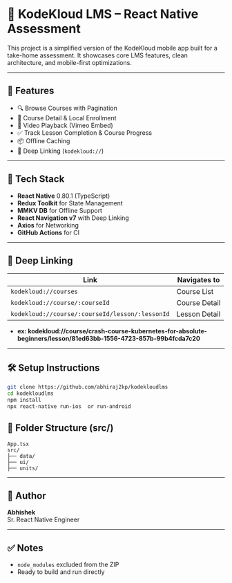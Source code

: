 # 📱 KodeKloud LMS – React Native Assessment

This project is a simplified version of the KodeKloud mobile app built for a take-home assessment. It showcases core LMS features, clean architecture, and mobile-first optimizations.

---

## 🚀 Features

- 🔍 Browse Courses with Pagination
- 📘 Course Detail & Local Enrollment
- 🎥 Video Playback (Vimeo Embed)
- ✅ Track Lesson Completion & Course Progress
- 📦 Offline Caching
- 🔗 Deep Linking (`kodekloud://`)

---

## 🧱 Tech Stack

- **React Native** 0.80.1 (TypeScript)
- **Redux Toolkit** for State Management
- **MMKV DB** for Offline Support
- **React Navigation v7** with Deep Linking
- **Axios** for Networking
- **GitHub Actions** for CI

---

## 🧭 Deep Linking

| Link | Navigates to |
|------|---------------|
| `kodekloud://courses` | Course List |
| `kodekloud://course/:courseId` | Course Detail |
| `kodekloud://course/:courseId/lesson/:lessonId` | Lesson Detail |
- **ex: kodekloud://course/crash-course-kubernetes-for-absolute-beginners/lesson/81ed63bb-1556-4723-857b-99b4fcda7c20**
---

## 🛠 Setup Instructions

```bash
git clone https://github.com/abhiraj2kp/kodekloudlms
cd kodekloudlms
npm install
npx react-native run-ios  or run-android
```


## 📁 Folder Structure (src/)

```
App.tsx
src/
├── data/
├── ui/
├── units/
```

---

## 👤 Author

**Abhishek**  
Sr. React Native Engineer 

---

## ✅ Notes

- `node_modules` excluded from the ZIP
- Ready to build and run directly
